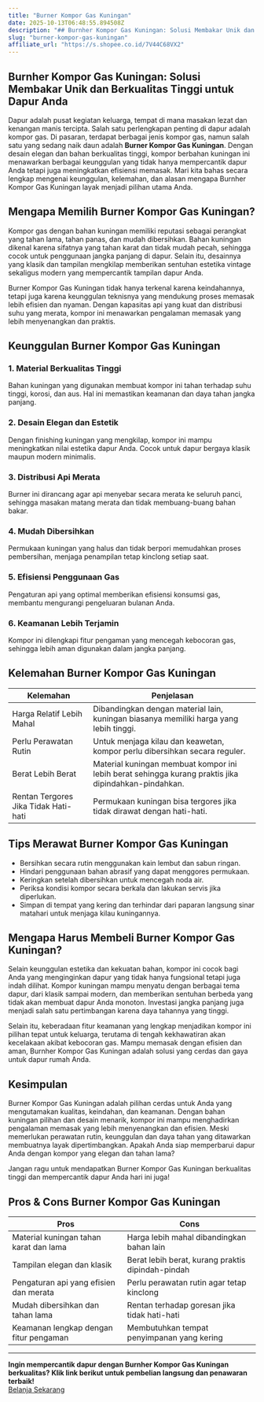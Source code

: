 ```yaml
---
title: "Burner Kompor Gas Kuningan"
date: 2025-10-13T06:48:55.894508Z
description: "## Burnher Kompor Gas Kuningan: Solusi Membakar Unik dan Berkualitas Tinggi untuk Dapur Anda..."
slug: "burner-kompor-gas-kuningan"
affiliate_url: "https://s.shopee.co.id/7V44C68VX2"
---
```

## Burnher Kompor Gas Kuningan: Solusi Membakar Unik dan Berkualitas Tinggi untuk Dapur Anda

Dapur adalah pusat kegiatan keluarga, tempat di mana masakan lezat dan kenangan manis tercipta. Salah satu perlengkapan penting di dapur adalah kompor gas. Di pasaran, terdapat berbagai jenis kompor gas, namun salah satu yang sedang naik daun adalah **Burner Kompor Gas Kuningan**. Dengan desain elegan dan bahan berkualitas tinggi, kompor berbahan kuningan ini menawarkan berbagai keunggulan yang tidak hanya mempercantik dapur Anda tetapi juga meningkatkan efisiensi memasak. Mari kita bahas secara lengkap mengenai keunggulan, kelemahan, dan alasan mengapa Burnher Kompor Gas Kuningan layak menjadi pilihan utama Anda.

## Mengapa Memilih Burner Kompor Gas Kuningan?

Kompor gas dengan bahan kuningan memiliki reputasi sebagai perangkat yang tahan lama, tahan panas, dan mudah dibersihkan. Bahan kuningan dikenal karena sifatnya yang tahan karat dan tidak mudah pecah, sehingga cocok untuk penggunaan jangka panjang di dapur. Selain itu, desainnya yang klasik dan tampilan mengkilap memberikan sentuhan estetika vintage sekaligus modern yang mempercantik tampilan dapur Anda.

Burner Kompor Gas Kuningan tidak hanya terkenal karena keindahannya, tetapi juga karena keunggulan teknisnya yang mendukung proses memasak lebih efisien dan nyaman. Dengan kapasitas api yang kuat dan distribusi suhu yang merata, kompor ini menawarkan pengalaman memasak yang lebih menyenangkan dan praktis.

## Keunggulan Burner Kompor Gas Kuningan

### 1. Material Berkualitas Tinggi
Bahan kuningan yang digunakan membuat kompor ini tahan terhadap suhu tinggi, korosi, dan aus. Hal ini memastikan keamanan dan daya tahan jangka panjang.

### 2. Desain Elegan dan Estetik
Dengan finishing kuningan yang mengkilap, kompor ini mampu meningkatkan nilai estetika dapur Anda. Cocok untuk dapur bergaya klasik maupun modern minimalis.

### 3. Distribusi Api Merata
Burner ini dirancang agar api menyebar secara merata ke seluruh panci, sehingga masakan matang merata dan tidak membuang-buang bahan bakar.

### 4. Mudah Dibersihkan
Permukaan kuningan yang halus dan tidak berpori memudahkan proses pembersihan, menjaga penampilan tetap kinclong setiap saat.

### 5. Efisiensi Penggunaan Gas
Pengaturan api yang optimal memberikan efisiensi konsumsi gas, membantu mengurangi pengeluaran bulanan Anda.

### 6. Keamanan Lebih Terjamin
Kompor ini dilengkapi fitur pengaman yang mencegah kebocoran gas, sehingga lebih aman digunakan dalam jangka panjang.

## Kelemahan Burner Kompor Gas Kuningan

| Kelemahan | Penjelasan |
| --- | --- |
| Harga Relatif Lebih Mahal | Dibandingkan dengan material lain, kuningan biasanya memiliki harga yang lebih tinggi. |
| Perlu Perawatan Rutin | Untuk menjaga kilau dan keawetan, kompor perlu dibersihkan secara reguler. |
| Berat Lebih Berat | Material kuningan membuat kompor ini lebih berat sehingga kurang praktis jika dipindahkan-pindahkan. |
| Rentan Tergores Jika Tidak Hati-hati | Permukaan kuningan bisa tergores jika tidak dirawat dengan hati-hati. |

## Tips Merawat Burner Kompor Gas Kuningan

- Bersihkan secara rutin menggunakan kain lembut dan sabun ringan.
- Hindari penggunaan bahan abrasif yang dapat menggores permukaan.
- Keringkan setelah dibersihkan untuk mencegah noda air.
- Periksa kondisi kompor secara berkala dan lakukan servis jika diperlukan.
- Simpan di tempat yang kering dan terhindar dari paparan langsung sinar matahari untuk menjaga kilau kuningannya.

## Mengapa Harus Membeli Burner Kompor Gas Kuningan?

Selain keunggulan estetika dan kekuatan bahan, kompor ini cocok bagi Anda yang menginginkan dapur yang tidak hanya fungsional tetapi juga indah dilihat. Kompor kuningan mampu menyatu dengan berbagai tema dapur, dari klasik sampai modern, dan memberikan sentuhan berbeda yang tidak akan membuat dapur Anda monoton. Investasi jangka panjang juga menjadi salah satu pertimbangan karena daya tahannya yang tinggi.

Selain itu, keberadaan fitur keamanan yang lengkap menjadikan kompor ini pilihan tepat untuk keluarga, terutama di tengah kekhawatiran akan kecelakaan akibat kebocoran gas. Mampu memasak dengan efisien dan aman, Burnher Kompor Gas Kuningan adalah solusi yang cerdas dan gaya untuk dapur rumah Anda.

## Kesimpulan

Burner Kompor Gas Kuningan adalah pilihan cerdas untuk Anda yang mengutamakan kualitas, keindahan, dan keamanan. Dengan bahan kuningan pilihan dan desain menarik, kompor ini mampu menghadirkan pengalaman memasak yang lebih menyenangkan dan efisien. Meski memerlukan perawatan rutin, keunggulan dan daya tahan yang ditawarkan membuatnya layak dipertimbangkan. Apakah Anda siap memperbarui dapur Anda dengan kompor yang elegan dan tahan lama?

Jangan ragu untuk mendapatkan Burner Kompor Gas Kuningan berkualitas tinggi dan mempercantik dapur Anda hari ini juga!

## Pros & Cons Burner Kompor Gas Kuningan

| **Pros** | **Cons** |
|---|---|
| Material kuningan tahan karat dan lama | Harga lebih mahal dibandingkan bahan lain |
| Tampilan elegan dan klasik | Berat lebih berat, kurang praktis dipindah-pindah |
| Pengaturan api yang efisien dan merata | Perlu perawatan rutin agar tetap kinclong |
| Mudah dibersihkan dan tahan lama | Rentan terhadap goresan jika tidak hati-hati |
| Keamanan lengkap dengan fitur pengaman | Membutuhkan tempat penyimpanan yang kering |

---

**Ingin mempercantik dapur dengan Burnher Kompor Gas Kuningan berkualitas? Klik link berikut untuk pembelian langsung dan penawaran terbaik!**  
[Belanja Sekarang](https://s.shopee.co.id/7V44C68VX2)